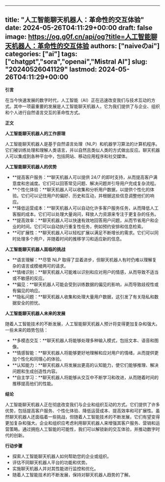 
---
title: "人工智能聊天机器人：革命性的交互体验"
date: 2024-05-26T04:11:29+00:00
draft: false
image: https://og.g0f.cn/api/og?title=人工智能聊天机器人：革命性的交互体验
authors: ["naiveのai"]
categories: ["ai"]
tags: ["chatgpt","sora","openai","Mistral AI"]
slug: "20240526041129"
lastmod: 2024-05-26T04:11:29+00:00
---
**引言**

在当今快速发展的数字时代，人工智能（AI）正在迅速改变我们与技术互动的方式。其中一项最重要的发展是人工智能聊天机器人，它为我们提供了与企业、组织和个人进行自然语言交互的革命性方式。

**正文**

**人工智能聊天机器人的工作原理**

人工智能聊天机器人是基于自然语言处理（NLP）和机器学习算法的计算机程序。它们被训练处理和理解人类语言，并以自然且类似人类的方式做出反应。聊天机器人可以集成到各种平台中，包括网站、移动应用程序和社交媒体。

**人工智能聊天机器人的优势**

* **提高客户服务：**聊天机器人可以提供 24/7 的即时支持，从而提高客户满意度和忠诚度。它们可以回答常见问题、解决问题并引导用户完成复杂流程。
* **个性化体验：**聊天机器人可以收集和分析用户数据，以提供个性化的体验。它们可以记住用户的偏好、历史和互动，并根据这些信息调整他们的响应。
* **降低运营成本：**聊天机器人可以自动化许多客户服务任务，从而降低人工客服的成本。它们可以处理大量询问，释放人力资源来专注于更复杂的任务。
* **提高效率：**聊天机器人可以快速有效地回答用户问题，从而节省用户和企业的时间。它们可以自动执行重复性任务，例如预约安排和信息检索。
* **可扩展性：**聊天机器人可以轻松扩展以满足不断增长的需求。它们可以同时处理多个用户，并随着时间的推移学习和适应新的信息。

**人工智能聊天机器人面临的挑战**

* **语言理解：**尽管 NLP 取得了显着进步，但聊天机器人有时仍难以理解复杂的语言或模棱两可的请求。
* **情绪识别：**聊天机器人可能难以识别和应对用户的情感，从而导致不适当或不敏感的反应。
* **偏见：**聊天机器人可能会受到训练数据的偏见的影响，从而导致歧视性或有偏见的响应。
* **隐私问题：**聊天机器人收集和处理大量用户数据，这引发了有关隐私和数据安全的担忧。

**人工智能聊天机器人未来的发展**

随着人工智能技术的不断发展，人工智能聊天机器人预计将变得更加复杂和强大。一些未来的趋势包括：

* **多模态交互：**聊天机器人将能够处理多种输入模式，包括文本、语音和图像。
* **情感智能：**聊天机器人将能够更好地理解和应对用户的情绪，从而提供更加个性化和同理心的体验。
* **认知能力：**聊天机器人将发展出更高的认知能力，使它们能够推理、解决问题和生成创造性内容。
* **自主学习：**聊天机器人将能够从交互中不断学习和改进，从而随着时间的推移提高他们的性能。

**结论**

人工智能聊天机器人正在彻底改变我们与企业和组织互动的方式。它们提供了许多优势，包括提高客户服务、个性化体验、降低运营成本、提高效率和可扩展性。虽然聊天机器人还面临着一些挑战，但随着人工智能技术的不断发展，它们有望变得更加复杂和强大。企业和组织应考虑利用聊天机器人来增强其客户服务、营销和运营策略。通过拥抱人工智能的可能性，我们可以解锁新的交互体验，并推动数字时代的创新。

**行动步骤**

* 探索人工智能聊天机器人如何帮助您的企业或组织。
* 评估不同聊天机器人平台的功能和优势。
* 实施聊天机器人并对其性能进行监控和优化。
* 随着人工智能技术的不断发展，保持对聊天机器人趋势的了解。